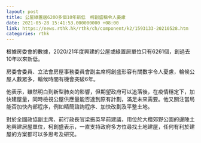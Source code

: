 ```yaml
---
layout: post
title: 公屋綠置居6200多個10年新低　柯創盛稱令人憂慮
date: 2021-05-28 15:41:53.000000000 +08:00
link: https://news.rthk.hk/rthk/ch/component/k2/1593133-20210528.htm
categories: rthk
---
```


根據房委會的數據，2020/21年度興建的公屋或綠置居單位只有6261個，創過去10年以來新低。

房委會委員、立法會房屋事務委員會副主席柯創盛形容有關數字令人憂慮，輪候公屋人數眾多，輪候時間有機會突破6年。

他表示，雖然明白到新型肺炎的影響，但期望政府可以追落後，在疫情穩定下，加快建屋量，同時檢視公屋供應量能否達到原有計劃，滿足未來需要。他又關注當局能否加快內部程序，例如精簡諮詢程序、加快改劃及平整土地。

對於全國政協副主席、前行政長官梁振英早前建議，用位於大欖郊野公園的邊陲土地興建居屋單位，柯創盛表示，一直支持政府多方位尋找土地建屋，任何有利於建屋的方案都可以多思考及研究。
